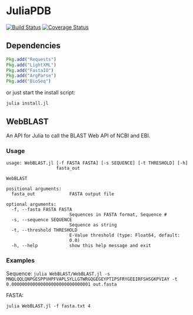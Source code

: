 # JuliaPDB

[![Build Status](https://travis-ci.org/gp0/JuliaPDB.svg?branch=master)](https://travis-ci.org/gp0/JuliaPDB) [![Coverage Status](https://coveralls.io/repos/gp0/JuliaPDB/badge.png)](https://coveralls.io/r/gp0/JuliaPDB)

## Dependencies

```julia
Pkg.add("Requests")
Pkg.add("LightXML")
Pkg.add("FastaIO")
Pkg.add("ArgParse")
Pkg.add("BioSeq")
```

or just start the install script:

```julia install.jl```

## WebBLAST

An API for Julia to call the BLAST Web API of NCBI and EBI.
### Usage

```
usage: WebBLAST.jl [-f FASTA FASTA] [-s SEQUENCE] [-t THRESHOLD] [-h]
                   fasta_out

WebBLAST

positional arguments:
  fasta_out             FASTA output file

optional arguments:
  -f, --fasta FASTA FASTA
                        Sequences in FASTA format, Sequence #
  -s, --sequence SEQUENCE
                        Sequence as string
  -t, --threshold THRESHOLD
                        E-Value threshold (type: Float64, default:
                        0.0)
  -h, --help            show this help message and exit

```
### Examples

Sequence:
```julia WebBLAST/WebBLAST.jl -s MNQLQQLQNPGESPPVHPFVAPLSYLLGTWRGQGEGEYPTIPSFRYGEEIRFSHSGKPVIAY -t 0.000000000000000000000000000001 out.fasta```

FASTA:

```julia WebBLAST.jl -f fasta.txt 4```
